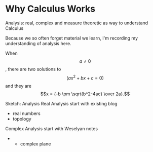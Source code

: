 # Why Calculus Works

Analysis: real, complex and measure theoretic as way to understand Calculus


Because we so often forget material we learn, I'm recording my understanding of analysis here. 

When $$a \ne 0$$, there are two solutions to $$(ax^2 + bx + c = 0)$$ and they are
$$x = {-b \pm \sqrt{b^2-4ac} \over 2a}.$$

Sketch:
Analysis
Real Analysis
start with existing blog
* real numbers
* topology

Complex Analysis
start with Weselyan notes
* * complex plane

